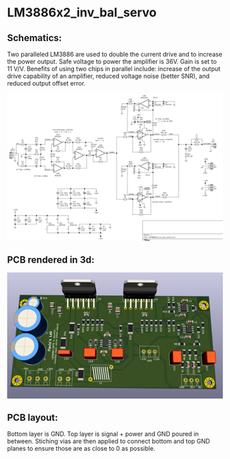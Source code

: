 # LM3886x2_inv_bal_servo

## Schematics:

Two paralleled LM3886 are used to double the current drive and to increase the power output. Safe voltage to power the amplifier is 36V.
Gain is set to 11 V/V. Benefits of using two chips in parallel include: increase of the output drive capability of an amplifier, reduced voltage noise (better SNR), and reduced output offset error.

![Screenshot](sch_pdf/sch.png)

## PCB rendered in 3d:
![Screenshot](3d/3d.png)

## PCB layout:

Bottom layer is GND. Top layer is signal + power and GND poured in between. Stiching vias are then applied to connect bottom and top GND planes to ensure those are as close to 0 as possible.
